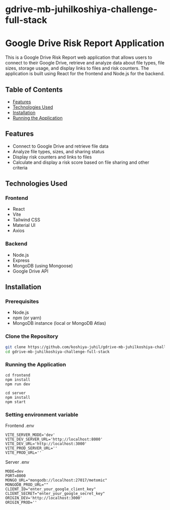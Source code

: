﻿# gdrive-mb-juhilkoshiya-challenge-full-stack
# Google Drive Risk Report Application

This is a Google Drive Risk Report web application that allows users to connect to their Google Drive, retrieve and analyze data about file types, file sizes, storage usage, and display links to files and risk counters. The application is built using React for the frontend and Node.js for the backend.

## Table of Contents

- [Features](#features)
- [Technologies Used](#technologies-used)
- [Installation](#installation)
- [Running the Application](#running-the-application)

## Features

- Connect to Google Drive and retrieve file data
- Analyze file types, sizes, and sharing status
- Display risk counters and links to files
- Calculate and display a risk score based on file sharing and other criteria

## Technologies Used

### Frontend
- React
- Vite
- Tailwind CSS
- Material UI
- Axios

### Backend
- Node.js
- Express
- MongoDB (using Mongoose)
- Google Drive API

## Installation

### Prerequisites
- Node.js
- npm (or yarn)
- MongoDB instance (local or MongoDB Atlas)

### Clone the Repository
```bash
git clone https://github.com/koshiya-juhil/gdrive-mb-juhilkoshiya-challenge-full-stack.git
cd gdrive-mb-juhilkoshiya-challenge-full-stack
```
### Running the Application
```
cd frontend
npm install
npm run dev
```

```
cd server
npm install
npm start
```
### Setting environment variable

Frontend .env
```
VITE_SERVER_MODE='dev'
VITE_DEV_SERVER_URL='http://localhost:8000'
VITE_DEV_URL='http://localhost:3000'
VITE_PROD_SERVER_URL=''
VITE_PROD_URL=''
```

Server .env
```
MODE=dev
PORT=8000
MONGO_URL="mongodb://localhost:27017/metomic"
MONGODB_PROD_URL=""
CLIENT_ID="enter_your_google_client_key"
CLIENT_SECRET="enter_your_google_secret_key"
ORIGIN_DEV='http://localhost:3000'
ORIGIN_PROD=''
```
